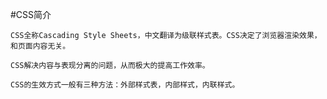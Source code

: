 #CSS简介

    CSS全称Cascading Style Sheets，中文翻译为级联样式表。CSS决定了浏览器渲染效果，和页面内容无关。
    
    CSS解决内容与表现分离的问题，从而极大的提高工作效率。

    CSS的生效方式一般有三种方法：外部样式表，内部样式，内联样式。
